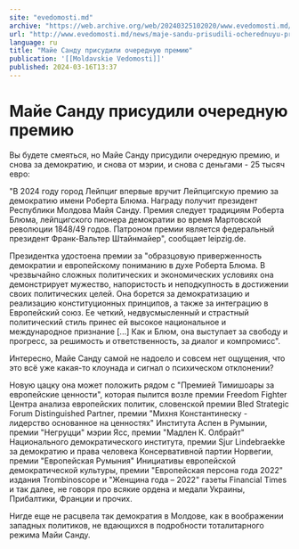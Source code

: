 ```yaml
---
site: "evedomosti.md"
archive: "https://web.archive.org/web/20240325102020/www.evedomosti.md/news/maje-sandu-prisudili-ocherednuyu-premiyu"
url: "http://www.evedomosti.md/news/maje-sandu-prisudili-ocherednuyu-premiyu"
language: ru
title: "Майе Санду присудили очередную премию"
publication: '[[Moldavskie Vedomosti]]'
published: 2024-03-16T13:37
---
```


# Майе Санду присудили очередную премию

Вы будете смеяться, но Майе Санду присудили очередную премию, и снова за демократию, и снова от мэрии, и снова с деньгами - 25 тысяч евро:

"В 2024 году город Лейпциг впервые вручит Лейпцигскую премию за демократию имени Роберта Блюма. Награду получит президент Республики Молдова Майя Санду. Премия следует традициям Роберта Блюма, лейпцигского пионера демократии во время Мартовской революции 1848/49 годов. Патроном премии является федеральный президент Франк-Вальтер Штайнмайер", сообщает leipzig.de.

Президентка удостоена премии за "образцовую приверженность демократии и европейскому пониманию в духе Роберта Блюма. В чрезвычайно сложных политических и экономических условиях она демонстрирует мужество, напористость и неподкупность в достижении своих политических целей. Она борется за демократизацию и реализацию конституционных принципов, а также за интеграцию в Европейский союз. Ее четкий, недвусмысленный и страстный политический стиль принес ей высокое национальное и международное признание [...] Как и Блюм, она выступает за свободу и прогресс, за решимость и ответственность, за диалог и компромисс".

Интересно, Майе Санду самой не надоело и совсем нет ощущения, что это всё уже какая-то клоунада и сигнал о психическом отклонении?

Новую цацку она может положить рядом с "Премией Тимишоары за европейские ценности", которая пылится возле премии Freedom Fighter Центра анализа европейских политик, словенской премии Bled Strategic Forum Distinguished Partner, премии "Михня Константинеску - лидерство основанное на ценностях" Института Аспен в Румынии, премии "Негруцци" мэрии Ясс, премии "Мадлен К. Олбрайт" Национального демократического института, премии Sjur Lindebraekke за демократию и права человека Консервативной партии Норвегии, премии "Европейская Румыния" Инициативы европейской демократической культуры, премии "Европейская персона года 2022" издания Trombinoscope и "Женщина года – 2022" газеты Financial Times и так далее, не говоря про всякие ордена и медали Украины, Прибалтики, Франции и прочих.

Нигде еще не расцвела так демократия в Молдове, как в воображении западных политиков, не вдающихся в подробности тоталитарного режима Майи Санду.
